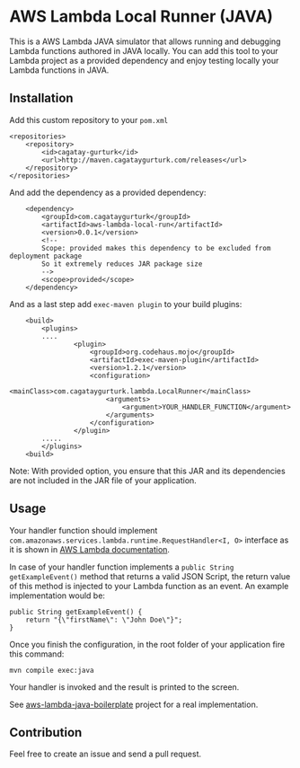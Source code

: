 # AWS Lambda Local Runner (JAVA)

This is a AWS Lambda JAVA simulator that allows running and debugging Lambda functions authored in JAVA locally. You can add this tool to your Lambda project as a provided dependency and enjoy testing locally your Lambda functions in JAVA.  

## Installation

Add this custom repository to your `pom.xml`

    <repositories>
        <repository>
            <id>cagatay-gurturk</id>
            <url>http://maven.cagataygurturk.com/releases</url>
        </repository>
    </repositories>

And add the dependency as a provided dependency:

        <dependency>
            <groupId>com.cagataygurturk</groupId>
            <artifactId>aws-lambda-local-run</artifactId>
            <version>0.0.1</version>
            <!--
            Scope: provided makes this dependency to be excluded from deployment package
            So it extremely reduces JAR package size
            -->
            <scope>provided</scope>  
        </dependency>


And as a last step add `exec-maven plugin` to your build plugins:

        <build>
            <plugins>
            ....
                    <plugin>
                        <groupId>org.codehaus.mojo</groupId>
                        <artifactId>exec-maven-plugin</artifactId>
                        <version>1.2.1</version>
                        <configuration>
                            <mainClass>com.cagataygurturk.lambda.LocalRunner</mainClass>
                            <arguments>
                                <argument>YOUR_HANDLER_FUNCTION</argument>
                            </arguments>
                        </configuration>
                    </plugin>
            .....
            </plugins>
        <build>


Note: With provided option, you ensure that this JAR and its dependencies are not included in the JAR file of your application.

## Usage

Your handler function should implement `com.amazonaws.services.lambda.runtime.RequestHandler<I, O>` interface as it is shown in [AWS Lambda documentation](http://docs.aws.amazon.com/lambda/latest/dg/java-handler-using-predefined-interfaces.html).

In case of your handler function implements a `public String getExampleEvent()` method that returns a valid JSON Script, the return value of this method is injected to your Lambda function as an event. An example implementation would be:

    public String getExampleEvent() {
        return "{\"firstName\": \"John Doe\"}";
    }

Once you finish the configuration, in the root folder of your application fire this command:

    mvn compile exec:java

Your handler is invoked and the result is printed to the screen.

See [aws-lambda-java-boilerplate](https://github.com/cagataygurturk/aws-lambda-java-boilerplate) project for a real implementation.

## Contribution

Feel free to create an issue and send a pull request.
